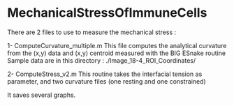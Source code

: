 # MechanicalStressOfImmuneCells

There are 2 files to use to measure the mechanical stress :

1- ComputeCurvature_multiple.m
This file computes the analytical curvature from the (x,y) data and (x,y) centroid measured with the BIG ESnake routine
Sample data are in this directory : ./Image_18-4_ROI_Coordinates/

2- ComputeStress_v2.m
This routine takes the interfacial tension as parameter, and two curvature files (one resting and one constrained)

It saves several graphs.
